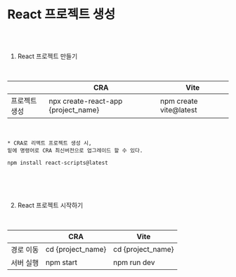 # React 프로젝트 생성

<br /><br />

1. React 프로젝트 만들기

<br />

||CRA|Vite|
|-|---|---|
|프로젝트 생성|npx create-react-app {project_name}|npm create vite@latest|

<br />

```
* CRA로 리액트 프로젝트 생성 시,
밑에 명령어로 CRA 최신버전으로 업그레이드 할 수 있다.

npm install react-scripts@latest
```

<br /><br /><br />

2. React 프로젝트 시작하기

<br />

||CRA|Vite|
|-|---|---|
|경로 이동|cd {project_name}|cd {project_name}|
|서버 실행|npm start|npm run dev|
